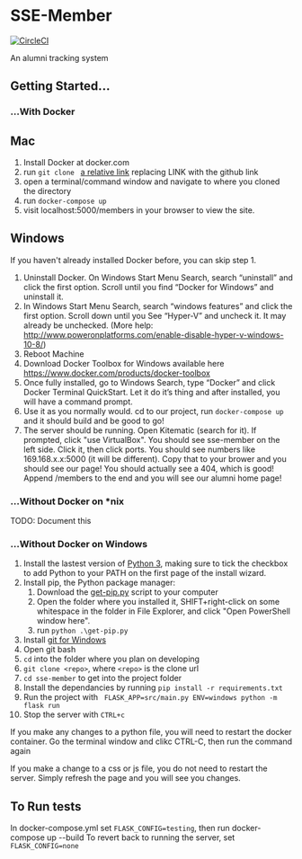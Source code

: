 # SSE-Member

[![CircleCI](https://circleci.com/gh/rit-sse/sse-member/tree/master.svg?style=svg)](https://circleci.com/gh/rit-sse/sse-member/tree/master)

An alumni tracking system

## Getting Started...

### ...With Docker

## Mac
1. Install Docker at docker.com
2. run `git clone ` [a relative link](1) replacing LINK with the github link
3. open a terminal/command window and navigate to where you cloned the directory
4. run `docker-compose up`
5. visit localhost:5000/members in your browser to view the site.

## Windows
If you haven't already installed Docker before, you can skip step 1.

1. Uninstall Docker. On Windows Start Menu Search, search “uninstall” and click the first option. Scroll until you find “Docker for Windows” and uninstall it. 
2. In Windows Start Menu Search, search “windows features” and click the first option. Scroll down until you See “Hyper-V” and uncheck it. It may already be unchecked. (More help: http://www.poweronplatforms.com/enable-disable-hyper-v-windows-10-8/)
3. Reboot Machine
4. Download Docker Toolbox for Windows  available here https://www.docker.com/products/docker-toolbox
5. Once fully installed, go to Windows Search, type “Docker” and click Docker Terminal QuickStart. Let it do it’s thing and after installed, you will have a command prompt.
6. Use it as you normally would. cd to our project, run `docker-compose up` and it should build and be good to go!
7. The server should be running. Open Kitematic (search for it). If prompted, click "use VirtualBox". You should see sse-member on the left side. Click it, then click ports. You should see numbers like 169.168.x.x:5000 (it will be different). Copy that to your brower and you should see our page! You should actually see a 404, which is good! Append /members to the end and you will see our alumni home page!


### ...Without Docker on *nix

TODO: Document this

### ...Without Docker on Windows

1. Install the lastest version of [Python 3](https://www.python.org/downloads/release/python-363/), making sure to tick the checkbox to add Python to your PATH on the first page of the install wizard.
2. Install pip, the Python package manager:
    1. Download the [get-pip.py](https://bootstrap.pypa.io/get-pip.py) script to your computer
    2. Open the folder where you installed it, SHIFT+right-click on some whitespace in the folder in File Explorer, and click "Open PowerShell window here".
    3. run `python .\get-pip.py`
3. Install [git for Windows](https://git-scm.com/download/win)
4. Open git bash
5. `cd` into the folder where you plan on developing
6. `git clone <repo>`, where `<repo>` is the clone url
7. `cd sse-member` to get into the project folder
8. Install the dependancies by running `pip install -r requirements.txt`
9. Run the project with ` FLASK_APP=src/main.py ENV=windows python -m flask run`
10. Stop the server with `CTRL+c`

If you make any changes to a python file, you will need to restart the docker container. Go the terminal
window and clikc CTRL-C, then run the command again

If you make a change to a css or js file, you do not need to restart the server. Simply
refresh the page and you will see you changes.

## To Run tests
In docker-compose.yml set `FLASK_CONFIG=testing`, then run docker-compose up --build
To revert back to running the server, set `FLASK_CONFIG=none`
